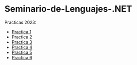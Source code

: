 # Seminario-de-Lenguajes-.NET

Practicas 2023:
<br>
  - [Practica 1](/MD's/Practica1.md)
  - [Practica 2](/MD's/Practica2.md)
  - [Practica 3](/MD's/Practica3.md)
  - [Practica 4](/MD's/Practica4.md)
  - [Practica 5](/MD's/Practica3.md)
  - [Practica 6](/MD's/Practica4.md)
